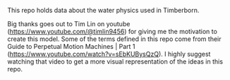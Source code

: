 This repo holds data about the water physics used in Timberborn.

Big thanks goes out to Tim Lin on youtube  (https://www.youtube.com/@timlin9456) for giving me the motivation to create this model. Some of the terms defined in this repo come from their Guide to Perpetual Motion Machines | Part 1 (https://www.youtube.com/watch?v=sEbKUBysQzQ). I highly suggest watching that video to get a more visual representation of the ideas in this repo.